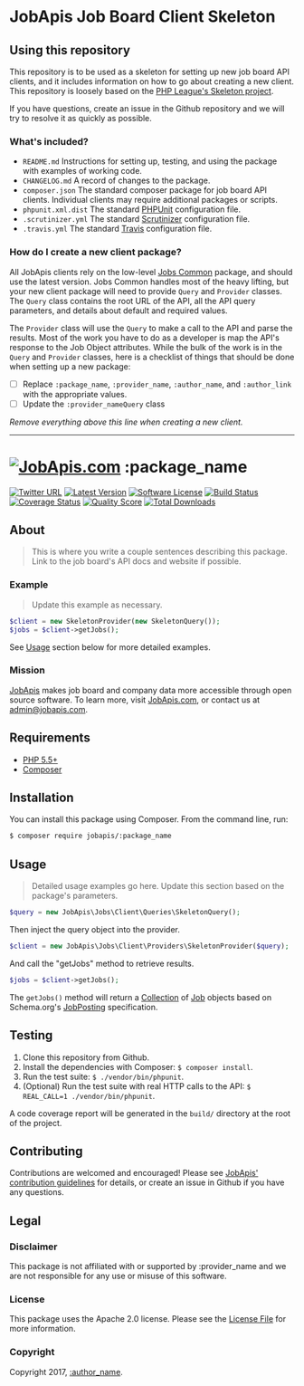 # JobApis Job Board Client Skeleton

## Using this repository

This repository is to be used as a skeleton for setting up new job board API clients, and it includes information on how to go about creating a new client. This repository is loosely based on the [PHP League's Skeleton project](https://github.com/thephpleague/skeleton).

If you have questions, create an issue in the Github repository and we will try to resolve it as quickly as possible.

### What's included?

- `README.md` Instructions for setting up, testing, and using the package with examples of working code.
- `CHANGELOG.md` A record of changes to the package.
- `composer.json` The standard composer package for job board API clients. Individual clients may require additional packages or scripts.
- `phpunit.xml.dist` The standard [PHPUnit](https://phpunit.de/) configuration file.
- `.scrutinizer.yml` The standard [Scrutinizer](https://scrutinizer-ci.com/) configuration file.
- `.travis.yml` The standard [Travis](https://travis-ci.org/) configuration file.

### How do I create a new client package?

All JobApis clients rely on the low-level [Jobs Common](https://github.com/jobapis/jobs-common) package, and should use the latest version. Jobs Common handles most of the heavy lifting, but your new client package will need to provide `Query` and `Provider` classes. The `Query` class contains the root URL of the API, all the API query parameters, and details about default and required values.

The `Provider` class will use the `Query` to make a call to the API and parse the results. Most of the work you have to do as a developer is map the API's response to the Job Object attributes. While the bulk of the work is in the `Query` and `Provider` classes, here is a checklist of things that should be done when setting up a new package:

- [ ] Replace `:package_name`, `:provider_name`, `:author_name`, and `:author_link` with the appropriate values.
- [ ] Update the `:provider_nameQuery` class

*Remove everything above this line when creating a new client.*

-----

# [![JobApis.com](https://i.imgur.com/9VOAkrZ.png)](https://www.jobapis.com) :package_name

[![Twitter URL](https://img.shields.io/twitter/url/https/twitter.com/jobapis.svg?style=social&label=Follow%20%40jobapis)](https://twitter.com/jobapis)
[![Latest Version](https://img.shields.io/github/release/jobapis/:package_name.svg?style=flat-square)](https://github.com/jobapis/:package_name/releases)
[![Software License](https://img.shields.io/badge/license-APACHE%202.0-brightgreen.svg?style=flat-square)](LICENSE.md)
[![Build Status](https://img.shields.io/travis/jobapis/:package_name/master.svg?style=flat-square&1)](https://travis-ci.org/jobapis/:package_name)
[![Coverage Status](https://img.shields.io/scrutinizer/coverage/g/jobapis/:package_name.svg?style=flat-square)](https://scrutinizer-ci.com/g/jobapis/:package_name/code-structure)
[![Quality Score](https://img.shields.io/scrutinizer/g/jobapis/:package_name.svg?style=flat-square)](https://scrutinizer-ci.com/g/jobapis/:package_name)
[![Total Downloads](https://img.shields.io/packagist/dt/jobapis/:package_name.svg?style=flat-square)](https://packagist.org/packages/jobapis/:package_name)

## About

> This is where you write a couple sentences describing this package. Link to the job board's API docs and website if possible.

### Example

> Update this example as necessary.

```php
$client = new SkeletonProvider(new SkeletonQuery());
$jobs = $client->getJobs();
```

See [Usage](#usage) section below for more detailed examples.

### Mission

[JobApis](https://www.jobapis.com) makes job board and company data more accessible through open source software. To learn more, visit [JobApis.com](https://www.jobapis.com), or contact us at [admin@jobapis.com](mailto:admin@jobapis.com).


## Requirements
- [PHP 5.5+](http://www.php.net/)
- [Composer](https://getcomposer.org/)


## Installation

You can install this package using Composer. From the command line, run:

```bash
$ composer require jobapis/:package_name
```


## Usage

> Detailed usage examples go here. Update this section based on the package's parameters.
 
```php
$query = new JobApis\Jobs\Client\Queries\SkeletonQuery();
```

Then inject the query object into the provider.

```php
$client = new JobApis\Jobs\Client\Providers\SkeletonProvider($query);
```

And call the "getJobs" method to retrieve results.

```php
$jobs = $client->getJobs();
```

The `getJobs()` method will return a [Collection](https://github.com/jobapis/jobs-common/blob/master/src/Collection.php) of [Job](https://github.com/jobapis/jobs-common/blob/master/src/Job.php) objects based on Schema.org's [JobPosting](https://schema.org/JobPosting) specification.


## Testing

1. Clone this repository from Github.
2. Install the dependencies with Composer: `$ composer install`.
3. Run the test suite: `$ ./vendor/bin/phpunit`.
4. (Optional) Run the test suite with real HTTP calls to the API: `$ REAL_CALL=1 ./vendor/bin/phpunit`.

A code coverage report will be generated in the `build/` directory at the root of the project.


## Contributing

Contributions are welcomed and encouraged! Please see [JobApis' contribution guidelines](https://www.jobapis.com/contributing/) for details, or create an issue in Github if you have any questions.

## Legal

### Disclaimer

This package is not affiliated with or supported by :provider_name and we are not responsible for any use or misuse of this software.

### License

This package uses the Apache 2.0 license. Please see the [License File](https://www.jobapis.com/license/) for more information.

### Copyright

Copyright 2017, [:author_name](:author_link).
